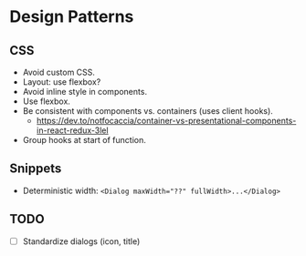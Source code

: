 # Design Patterns

## CSS

- Avoid custom CSS.
- Layout: use flexbox?
- Avoid inline style in components.
- Use flexbox.
- Be consistent with components vs. containers (uses client hooks).
    - https://dev.to/notfocaccia/container-vs-presentational-components-in-react-redux-3lel
- Group hooks at start of function.


## Snippets

- Deterministic width:
    `<Dialog maxWidth="??" fullWidth>...</Dialog>`


## TODO

- [ ] Standardize dialogs (icon, title)
